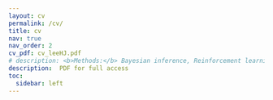 ```yaml
---
layout: cv
permalink: /cv/
title: cv
nav: true
nav_order: 2
cv_pdf: cv_leeHJ.pdf
# description: <b>Methods:</b> Bayesian inference, Reinforcement learning, Psychophysics, fMRI
description:  PDF for full access
toc:
  sidebar: left
---
```

